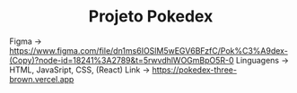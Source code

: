 <h1 align="center"> Projeto Pokedex </h1>

Figma -> https://www.figma.com/file/dn1ms6IOSlM5wEGV6BFzfC/Pok%C3%A9dex-(Copy)?node-id=18241%3A2789&t=5rwvdhlWOGmBpO5R-0
Linguagens -> HTML, JavaSript, CSS, (React)
Link -> https://pokedex-three-brown.vercel.app
